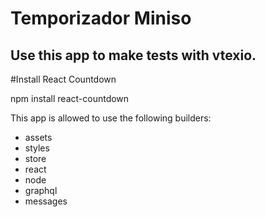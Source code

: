 # Temporizador Miniso

## Use this app to make tests with vtexio. 


#Install React Countdown

npm install react-countdown

This app is allowed to use the following builders:

- assets
- styles
- store
- react
- node
- graphql
- messages

